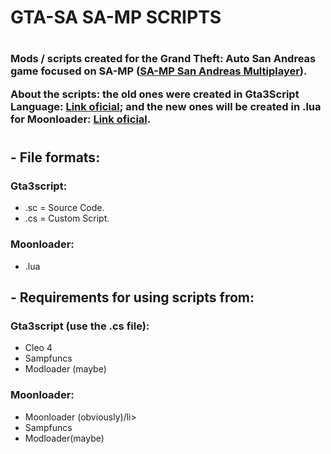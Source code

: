 # GTA-SA SA-MP SCRIPTS
#
<h3>Mods / scripts created for the Grand Theft: Auto San Andreas game focused on SA-MP (<a href="https://www.sa-mp.com/">SA-MP San Andreas Multiplayer</a>).

 About the scripts: the old ones were created in Gta3Script Language: <a href="https://gtaforums.com/topic/876530-gta3script-toolchain/">Link oficial</a>; and the new ones will be created in .lua for Moonloader: <a href="https://gtaforums.com/topic/890987-moonloader/">Link oficial</a>. </h3>
#
#

<h2>- File formats:</h2>


<h3>Gta3script:</h3>

<ul>
 <li>.sc = Source Code.</li>
 <li>.cs = Custom Script.</li>
</ul>

<h3>Moonloader:</h3>

<ul>
<li>.lua</li>
</ul>

<h2>- Requirements for using scripts from:</h2>


<h3>Gta3script (use the .cs file):</h3>

<ul>
<li>Cleo 4</li>
<li>Sampfuncs</li>
<li>Modloader (maybe)</li>
</ul>

<h3>Moonloader:</h3>

<ul>
<li>Moonloader (obviously)/li>
<li>Sampfuncs</li>
<li>Modloader(maybe)</li>
</ul>
